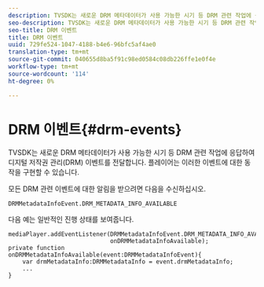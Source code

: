 ```yaml
---
description: TVSDK는 새로운 DRM 메타데이터가 사용 가능한 시기 등 DRM 관련 작업에 응답하여 디지털 저작권 관리(DRM) 이벤트를 전달합니다. 플레이어는 이러한 이벤트에 대한 동작을 구현할 수 있습니다.
seo-description: TVSDK는 새로운 DRM 메타데이터가 사용 가능한 시기 등 DRM 관련 작업에 응답하여 디지털 저작권 관리(DRM) 이벤트를 전달합니다. 플레이어는 이러한 이벤트에 대한 동작을 구현할 수 있습니다.
seo-title: DRM 이벤트
title: DRM 이벤트
uuid: 729fe524-1047-4188-b4e6-96bfc5af4ae0
translation-type: tm+mt
source-git-commit: 040655d8ba5f91c98ed0584c08db226ffe1e0f4e
workflow-type: tm+mt
source-wordcount: '114'
ht-degree: 0%

---
```



# DRM 이벤트{#drm-events}

TVSDK는 새로운 DRM 메타데이터가 사용 가능한 시기 등 DRM 관련 작업에 응답하여 디지털 저작권 관리(DRM) 이벤트를 전달합니다. 플레이어는 이러한 이벤트에 대한 동작을 구현할 수 있습니다.

모든 DRM 관련 이벤트에 대한 알림을 받으려면 다음을 수신하십시오.

```
DRMMetadataInfoEvent.DRM_METADATA_INFO_AVAILABLE
```

다음 예는 일반적인 진행 상태를 보여줍니다.

```
mediaPlayer.addEventListener(DRMMetadataInfoEvent.DRM_METADATA_INFO_AVAILABLE,  
                             onDRMMetadataInfoAvailable);   
private function onDRMMetadataInfoAvailable(event:DRMMetadataInfoEvent){ 
    var drmMetadataInfo:DRMMetadataInfo = event.drmMetadataInfo; 
    ... 
} 
```

